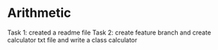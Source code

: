 # Arithmetic
Task 1: created a readme file 
Task 2: create feature branch and create calculator txt file and write a class calculator
